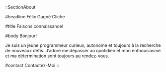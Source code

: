 ::SectionAbout

#headline
Félix Gagné Cliche

#title
Faisons connaissance!

#body
Bonjour!

Je suis un jeune programmeur curieux, autonome et toujours à la recherche de nouveaux défis. J’adore me dépasser au quotidien et mon enthousiasme et ma détermination sont toujours au rendez-vous.

#contact
Contactez-Moi
::
